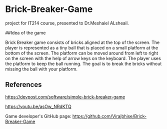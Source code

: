 # Brick-Breaker-Game

project for IT214 course, presented to Dr.Meshaiel ALsheail.

##Idea of the game 

Brick Breaker game consists of bricks aligned at the top of the screen. The player is represented as a tiny ball that is placed on a small platform at the bottom of the screen. The platform can be moved around from left to right on the screen with the help of arrow keys on the keyboard. The player uses the platform to keep the ball running. The goal is to break the bricks without missing the ball with your platform.

## References 

https://devpost.com/software/simple-brick-breaker-game

https://youtu.be/asOw_NRdKTQ

Game developer's GitHub page: 
https://github.com/Virajbhise/Brick-Breaker-Game
